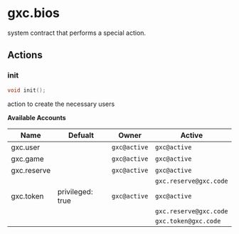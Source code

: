 # gxc.bios

system contract that performs a special action.

## Actions

### init

```c++
void init();
```

action to create the necessary users

**Available Accounts**

|Name|Defualt|Owner|Active|
|----|-------|-----|------|
|gxc.user||`gxc@active`|`gxc@active`|
|gxc.game||`gxc@active`|`gxc@active`|
|gxc.reserve||`gxc@active`|`gxc@active`|
||||`gxc.reserve@gxc.code`|
|gxc.token| privileged: true|`gxc@active`|`gxc@active`|
||||`gxc.reserve@gxc.code`|
||||`gxc.token@gxc.code`|
